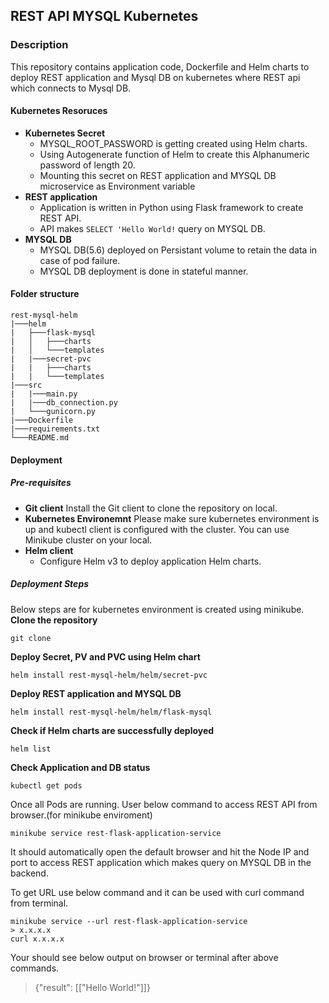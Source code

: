 ## REST API MYSQL Kubernetes

### Description
This repository contains application code, Dockerfile and Helm charts to deploy REST application and Mysql DB on kubernetes where REST api which connects to Mysql DB.

#### Kubernetes Resoruces
* **Kubernetes Secret**
    * MYSQL_ROOT_PASSWORD is getting created using Helm charts.
    * Using Autogenerate function of Helm to create this Alphanumeric password of length 20.
    * Mounting this secret on REST application and MYSQL DB microservice as Environment variable
* **REST application**
    * Application is written in Python using Flask framework to create REST API.
    * API makes ```SELECT 'Hello World!``` query on MYSQL DB.
* **MYSQL DB**
    * MYSQL DB(5.6) deployed on Persistant volume to retain the data in case of pod failure.
    * MYSQL DB deployment is done in stateful manner.

#### Folder structure
```
rest-mysql-helm
|───helm
|   ├───flask-mysql
|   │   ├───charts
|   │   └───templates
|   |───secret-pvc
|   |   ├───charts
|   |   └───templates
|───src
|   |───main.py
|   |───db_connection.py
|   └───gunicorn.py
|───Dockerfile
|───requirements.txt
└───README.md
```

#### Deployment

##### Pre-requisites
* **Git client**
Install the Git client to clone the repository on local.
* **Kubernetes Environemnt**
Please make sure kubernetes environment is up and kubectl client is configured with the cluster. You can use Minikube cluster on your local.
* **Helm client**
    * Configure Helm v3 to deploy application Helm charts. 

##### Deployment Steps
Below steps are for kubernetes environment is created using minikube.
**Clone the repository**
```
git clone 
```
**Deploy Secret, PV and PVC using Helm chart**
```
helm install rest-mysql-helm/helm/secret-pvc
```
**Deploy REST application and MYSQL DB**
```
helm install rest-mysql-helm/helm/flask-mysql
```
**Check if Helm charts are successfully deployed**
```
helm list
```
**Check Application and DB status**
```
kubectl get pods
```
Once all Pods are running. User below command to access REST API from browser.(for minikube enviroment)
```
minikube service rest-flask-application-service
```
It should automatically open the default browser and hit the Node IP and port to access REST application which makes query on MYSQL DB in the backend.

To get URL use below command and it can be used with curl command from terminal.
```
minikube service --url rest-flask-application-service
> x.x.x.x
curl x.x.x.x
```
Your should see below output on browser or terminal after above commands.
> {"result": \[["Hello World!"]]}

